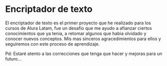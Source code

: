 <h1>Encriptador de texto</h1>

El encriptador de texto es el primer proyecto que he realizado para los cursos de Alura Latam, fue un desafio que me ayudo a afianzar ciertos conocimientos que ya tenia, a retomar algunos que habia olvidado y conocer nuevos conceptos. Mis mas sinceros agracedimientos para ellos y seguiremos con este proceso de aprendizaje.

Pd: Estaré atento a las correcciones que tenga que hacer y mejoras para un futuro...
